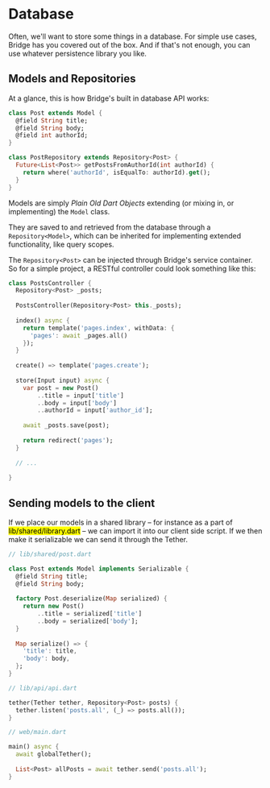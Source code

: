 # Database
<p class='lead'>
Often, we'll want to store some things in a database. For simple use cases, Bridge has you covered out of the box. And
if that's not enough, you can use whatever persistence library you like.
</p>

## Models and Repositories
At a glance, this is how Bridge's built in database API works:

```dart
class Post extends Model {
  @field String title;
  @field String body;
  @field int authorId;
}

class PostRepository extends Repository<Post> {
  Future<List<Post>> getPostsFromAuthorId(int authorId) {
    return where('authorId', isEqualTo: authorId).get();
  }
}
```

Models are simply *Plain Old Dart Objects* extending (or mixing in, or implementing) the `Model` class.

They are saved to and retrieved from the database through a `Repository<Model>`, which can be inherited for implementing
extended functionality, like query scopes.

The `Repository<Post>` can be injected through Bridge's service container. So for a simple project, a RESTful controller
could look something like this:

```dart
class PostsController {
  Repository<Post> _posts;
  
  PostsController(Repository<Post> this._posts);
  
  index() async {
    return template('pages.index', withData: {
      'pages': await _pages.all()
    });
  }
  
  create() => template('pages.create');
  
  store(Input input) async {
    var post = new Post()
        ..title = input['title']
        ..body = input['body']
        ..authorId = input['author_id'];
    
    await _posts.save(post);
    
    return redirect('pages');
  }
  
  // ...
  
}
```

## Sending models to the client
If we place our models in a shared library – for instance as a part of <mark>lib/shared/library.dart</mark> – we can
import it into our client side script. If we then make it serializable we can send it through the Tether.

```dart
// lib/shared/post.dart

class Post extends Model implements Serializable {
  @field String title;
  @field String body;
  
  factory Post.deserialize(Map serialized) {
    return new Post()
        ..title = serialized['title']
        ..body = serialized['body'];
  }
  
  Map serialize() => {
    'title': title,
    'body': body,
  };
}
```
```dart
// lib/api/api.dart

tether(Tether tether, Repository<Post> posts) {
  tether.listen('posts.all', (_) => posts.all());
}
```
```dart
// web/main.dart

main() async {
  await globalTether();
  
  List<Post> allPosts = await tether.send('posts.all');
}
```